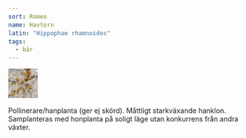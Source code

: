 ```yaml
---
sort: Romeo
name: Havtorn
latin: "Hippophae rhamnoides"
tags:
  - bär
---
```


<img src="/img/hippophae-rhamnoides-otto.jpg" width="60" data-srcset="1x, 1.5x, 2x" alt="Hippophae rhamnoides" data-attribution="https://www.blomqvistplantskola.com/index.php?route=product/product&product_id=1039">

Pollinerare/hanplanta (ger ej skörd). Måttligt starkväxande hanklon. Samplanteras med honplanta på soligt läge utan konkurrens från andra växter.
